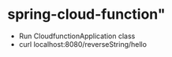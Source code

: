 # spring-cloud-function"

- Run CloudfunctionApplication class
- curl localhost:8080/reverseString/hello
